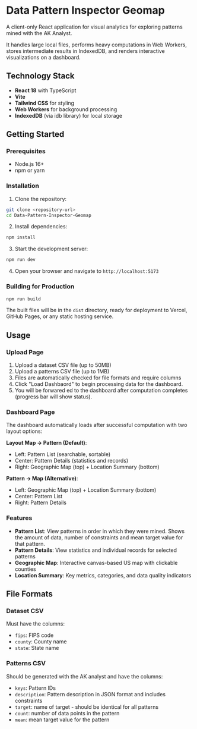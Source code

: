 # Data Pattern Inspector Geomap

A client-only React application for visual analytics for exploring patterns mined with the AK Analyst.

It handles large local files, performs heavy computations in Web Workers, stores intermediate results in IndexedDB, and renders interactive visualizations on a dashboard.


## Technology Stack

- **React 18** with TypeScript
- **Vite**
- **Tailwind CSS** for styling
- **Web Workers** for background processing
- **IndexedDB** (via idb library) for local storage

## Getting Started

### Prerequisites

- Node.js 16+ 
- npm or yarn

### Installation

1. Clone the repository:
```bash
git clone <repository-url>
cd Data-Pattern-Inspector-Geomap
```

2. Install dependencies:
```bash
npm install
```

3. Start the development server:
```bash
npm run dev
```

4. Open your browser and navigate to `http://localhost:5173`

### Building for Production

```bash
npm run build
```

The built files will be in the `dist` directory, ready for deployment to Vercel, GitHub Pages, or any static hosting service.

## Usage

### Upload Page
1. Upload a dataset CSV file (up to 50MB)
2. Upload a patterns CSV file (up to 1MB)  
3. Files are automatically checked for file formats and require columns
4. Click "Load Dashbaord" to begin processing data for the dashboard.
5. You will be forwared ed to the dashboard after computation completes (progress bar will show status).

### Dashboard Page
The dashboard automatically loads after successful computation with two layout options:

**Layout Map -> Pattern (Default)**:
- Left: Pattern List (searchable, sortable)
- Center: Pattern Details (statistics and records)
- Right: Geographic Map (top) + Location Summary (bottom)

**Pattern -> Map (Alternative)**:
- Left: Geographic Map (top) + Location Summary (bottom)
- Center: Pattern List  
- Right: Pattern Details  

### Features
- **Pattern List**: View patterns in order in which they were mined. Shows the amount of data, number of constraints and mean target value for that pattern.
- **Pattern Details**: View statistics and individual records for selected patterns
- **Geographic Map**: Interactive canvas-based US map with clickable counties
- **Location Summary**: Key metrics, categories, and data quality indicators

## File Formats

### Dataset CSV
Must have the columns:
- `fips`: FIPS code
- `county`: County name  
- `state`: State name

### Patterns CSV
Should be generated with the AK analyst and have the columns:
- `keys`: Pattern IDs
- `description`: Pattern description in JSON format and includes constraints
- `target`: name of target - should be identical for all patterns
- `count`: number of data points in the pattern
- `mean`: mean target value for the pattern

